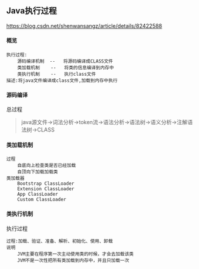 ## Java执行过程

<https://blog.csdn.net/shenwansangz/article/details/82422588>

#### 概览

```
执行过程:
    源码编译机制	--	 将源码编译成CLASS文件
    类加载机制	 --	  将类的信息编译到内存中
    类执行机制	 --   执行class文件
描述:将java文件编译成class文件,加载到内存中执行
```

#### 源码编译

总过程

>java源文件->词法分析->token流->语法分析->语法树->语义分析->注解语法树->CLASS

#### 类加载机制

```
过程
    自底向上检查类是否已经加载
    自顶向下加载加载类
类加载器
	Bootstrap ClassLoader
	Extension ClassLoader
	App ClassLoader
	Custom ClassLoader
```

#### 类执行机制

执行过程

```
过程:加载、验证、准备、解析、初始化、使用、卸载
说明
    JVM主要在程序第一次主动使用类的时候，才会去加载该类
    JVM不是一次性把所有类加载到内存中，并且只加载一次
```



